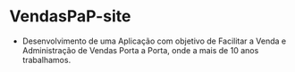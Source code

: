 # VendasPaP-site
- Desenvolvimento de uma Aplicação com objetivo de Facilitar a Venda e Administração de Vendas Porta a Porta, onde a mais de 10 anos trabalhamos.
